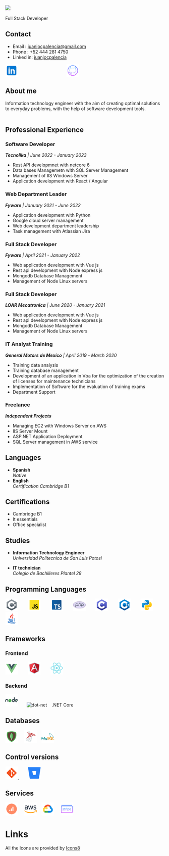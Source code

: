 <link rel="stylesheet" href="./styles.css">
<img src="./source/Juan José Cuevas Palencia.gif"/>
<p class="align-center" >Full Stack Developer </p> 

## Contact

- Email : juanjocpalencia@gmail.com
- Phone : +52 444 281 4750
- Linked in: [juanjocpalencia](http://linkedin.com/in/Juanjocpalencia)

[<img src='source\img\icons8-linkedin.svg' alt='linkedin' height='40'>](http://linkedin.com/in/Juanjocpalencia) &nbsp;&nbsp;&nbsp;&nbsp;&nbsp;&nbsp;&nbsp;&nbsp;&nbsp;&nbsp;&nbsp;&nbsp;&nbsp;&nbsp;&nbsp;&nbsp;&nbsp;&nbsp;&nbsp;&nbsp;&nbsp;&nbsp;&nbsp;&nbsp;&nbsp;&nbsp;&nbsp;&nbsp;&nbsp;&nbsp;&nbsp;&nbsp;&nbsp;&nbsp;&nbsp;&nbsp;&nbsp;&nbsp;[<img src='source\img\icons8-github.svg' alt='github' height='40' class="social-logo">](https://github.com/juanjocpalencia) &nbsp;&nbsp;&nbsp;&nbsp;&nbsp;&nbsp;&nbsp;&nbsp;&nbsp;&nbsp;&nbsp;&nbsp;&nbsp;&nbsp;&nbsp;&nbsp;&nbsp;&nbsp;&nbsp;&nbsp;&nbsp;&nbsp;&nbsp;&nbsp;&nbsp;&nbsp;&nbsp;&nbsp;&nbsp;&nbsp;&nbsp;&nbsp;&nbsp;&nbsp;&nbsp;&nbsp;&nbsp;&nbsp;  



## About me 
Information technology engineer with the aim of creating optimal solutions to everyday problems, with the help of software development tools.
<br>
<br>




## Professional Experience


### <strong>Software Developer</strong> 
*<strong>Tecnolika</strong> | June 2022 - January 2023*
- Rest API developmnet with netcore 6 
- Data bases Managemetn with SQL Server Management
- Management of IIS Windows Server 
- Application development with React / Angular


### <strong>Web Department Leader</strong> 
*<strong>Fyware</strong> | January 2021 -  June 2022*
- Application development with Python
- Google cloud server management
- Web development department leadership
- Task management with Atlassian Jira



### <strong>Full Stack Developer</strong>
*<strong>Fyware</strong> | April 2021 -  January 2022*
- Web application development with Vue js
- Rest api development with Node express js
- Mongodb Database Management
- Management of Node Linux servers


### <strong>Full Stack Developer</strong>
*<strong>LOAR Mecatronica</strong> | June 2020 - January 2021*
- Web application development with Vue js
- Rest api development with Node express js
- Mongodb Database Management
- Management of Node Linux servers


### <strong>IT Analyst Training</strong>
*<strong>General Motors de Mexico</strong> | April 2019 - March 2020*
- Training data analysis
- Training database management
- Development of an application in Vba for the optimization of the creation of licenses for maintenance technicians
- Implementation of Software for the evaluation of training exams
- Department Support


### <strong>Freelance</strong>
*<strong>Independent Projects</strong>*
- Managing EC2 with Windows Server on AWS
- IIS Server Mount
- ASP.NET Application Deployment
- SQL Server management in AWS service


## Languages
- <strong> Spanish</strong> <br> *Native*
- <strong> English</strong> <br> *Certification Cambridge B1*

## Certifications
 

- Cambridge B1
- It essentials
- Office specialist

## Studies


- <strong> Information Technology Engineer</strong> <br> *Universidad Politecnica de San Luis Potosi*

- <strong> IT technician</strong> <br>*Colegio de Bachilleres Plantel 28*
## Programming Languages
[<img src='./source/img/icons8-c-sharp-logo.svg' alt='csharp' height='40'>](https://github.com/juanjocpalencia)
&nbsp;&nbsp;&nbsp;&nbsp;&nbsp;&nbsp;
[<img src='source\img\icons8-javascript.svg' alt='javascript' height='40'>](https://github.com/juanjocpalencia)
&nbsp;&nbsp;&nbsp;&nbsp;&nbsp;&nbsp;
[<img src='source\img\icons8-typescript.svg' alt='typescript' height='40'>](https://github.com/juanjocpalencia)
&nbsp;&nbsp;&nbsp;&nbsp;&nbsp;&nbsp;
[<img src='source\img\icons8-php-logo.svg' alt='php' height='40'>](https://github.com/juanjocpalencia)
&nbsp;&nbsp;&nbsp;&nbsp;&nbsp;&nbsp;
[<img src='source\img\icons8-c-programming.svg' alt='c' height='40'>](https://github.com/juanjocpalencia)
&nbsp;&nbsp;&nbsp;&nbsp;&nbsp;&nbsp;
[<img src='source\img\icons8-c++.svg' alt='c' height='40'>](https://github.com/juanjocpalencia)
&nbsp;&nbsp;&nbsp;&nbsp;&nbsp;&nbsp;
[<img src='source\img\icons8-python.svg' alt='python' height='40'>](https://github.com/juanjocpalencia)
&nbsp;&nbsp;&nbsp;&nbsp;&nbsp;&nbsp;
[<img src='source\img\icons8-java.svg' alt='java' height='40'>](https://github.com/juanjocpalencia) 

## Frameworks
### Frontend
[<img src='./source/img/icons8-vue-js.svg' alt='vue'  height='40'>](https://github.com/juanjocpalencia)
&nbsp;&nbsp;&nbsp;&nbsp;&nbsp;&nbsp;
[<img src='./source/img/icons8-angularjs.svg' alt='angular' height='40'>](https://github.com/juanjocpalencia)
&nbsp;&nbsp;&nbsp;&nbsp;&nbsp;&nbsp;
[<img src='./source/img/icons8-react-native.svg' alt='react' height='40'>](https://github.com/juanjocpalencia)

### Backend 
[<img src='source\img\icons8-nodejs.svg' alt='node-dot-js' height='40'>](https://github.com/juanjocpalencia)&nbsp;&nbsp;&nbsp;&nbsp;&nbsp;&nbsp; <img src='https://cdn.jsdelivr.net/npm/simple-icons@3.0.1/icons/dot-net.svg' alt='dot-net' height='40'> &nbsp;&nbsp;&nbsp;.NET Core


## Databases
[<img src='source\img\icons8-mongodb.svg' alt='mongodb' height='40'>](https://github.com/juanjocpalencia) &nbsp;&nbsp;&nbsp;   [<img src='source\img\icons8-microsoft-sql-server.svg' alt='microsoftsqlserver' height='40'>](https://github.com/juanjocpalencia)&nbsp;&nbsp;&nbsp; [<img src='source\img\icons8-mysql-logo.svg' alt='mysql' height='40'>](https://github.com/juanjocpalencia)


## Control versions
[<img src='source\img\icons8-git.svg' alt='git' height='40'> ](https://github.com/juanjocpalencia)
&nbsp;&nbsp;&nbsp;&nbsp;&nbsp;&nbsp;
[<img src='source\img\icons8-bitbucket-is-a-web-based-version-control-repository-hosting-service-96.png' alt='bitbucket' height='40'>](https://github.com/juanjocpalencia)

## Services
[<img src='source\img\icons8-google-analytics.svg' alt='googleanalytics' height='40'>](https://github.com/juanjocpalencia) &nbsp;&nbsp;&nbsp;
[<img src='source\img\icons8-amazon-web-services.svg' alt='amazonaws' height='40'>](https://github.com/juanjocpalencia)&nbsp;&nbsp;&nbsp;
[<img src='source\img\icons8-google-cloud.svg' alt='googlecloud' height='40'>](https://github.com/juanjocpalencia) &nbsp;&nbsp;&nbsp;
[<img src='source\img\icons8-stripe.svg' alt='stripe' height='40'>](https://github.com/juanjocpalencia)

# Links
All the Icons are provided by <a target="_blank" href="https://icons8.com">Icons8</a>